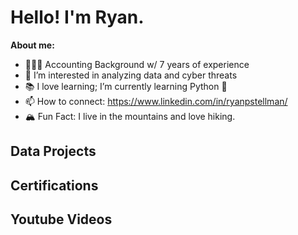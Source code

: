 <h1> Hello! I'm Ryan.</h1>

<b>About me:</b>
- 🕵🏻‍♂️ Accounting Background w/ 7 years of experience
- 👀 I’m interested in analyzing data and cyber threats
- 📚 I love learning; I’m currently learning Python 🐍
- 📫 How to connect: https://www.linkedin.com/in/ryanpstellman/
- 🏔️ Fun Fact: I live in the mountains and love hiking.

<h2> Data Projects</h2>

<h2> Certifications</h2>

<h2> Youtube Videos</h2>

<!---
rpstellman/rpstellman is a ✨ special ✨ repository because its `README.md` (this file) appears on your GitHub profile.
You can click the Preview link to take a look at your changes.
--->
